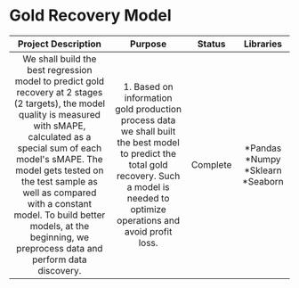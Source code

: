 #   Gold Recovery Model <br>
| **Project Description** 	| **Purpose** 	| **Status** 	| **Libraries** 	|
|:---:	|:---:	|:---:	|:---:	|
| We shall build the best regression model to predict gold recovery at 2 stages (2 targets), the model quality is measured with sMAPE, calculated as a special sum of each model's sMAPE. The model gets tested on the test sample as well as compared with a constant model. To build better models, at the beginning, we preprocess data and perform data discovery. 	| 1. Based on information  gold production process data we shall built the best model to predict the total gold recovery. Such a model is needed to optimize  operations and avoid profit loss. 	|  Complete 	| *Pandas *Numpy *Sklearn *Seaborn 	|




